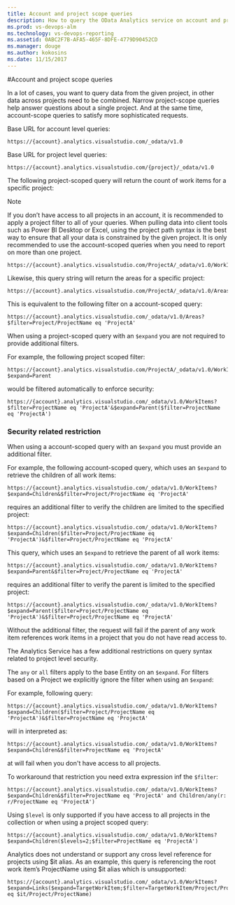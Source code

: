 ```yaml
---
title: Account and project scope queries
description: How to query the OData Analytics service on account and project level  
ms.prod: vs-devops-alm
ms.technology: vs-devops-reporting
ms.assetid: 0ABC2F7B-AFA5-465F-8DFE-4779D90452CD  
ms.manager: douge
ms.author: kokosins
ms.date: 11/15/2017
---
```


#Account and project scope queries

In a lot of cases, you want to query data from the given project, in other data across projects need to be combined. Narrow project-scope queries help answer questions about a single project. And at the same time, account-scope queries to satisfy more sophisticated requests.

Base URL for account level queries:
```
https://{account}.analytics.visualstudio.com/_odata/v1.0
```

Base URL for project level queries:
 ```
https://{account}.analytics.visualstudio.com/{project}/_odata/v1.0
```

The following project-scoped query will return the count of work items for a specific project:  

>[!NOTE]
>If you don’t have access to all projects in an account, it is recommended to apply a project filter to all of your queries. When pulling data into client tools such as Power BI Desktop or Excel, using the project path syntax is the best way to ensure that all your data is constrained by the given project. It is only recommended to use the account-scoped queries when you need to report on more than one project.


```
https://{account}.analytics.visualstudio.com/ProjectA/_odata/v1.0/WorkItems/$count
```

Likewise, this query string will return the areas for a specific project:

```
https://{account}.analytics.visualstudio.com/ProjectA/_odata/v1.0/Areas
```

This is equivalent to the following filter on a account-scoped query:

```
https://{account}.analytics.visualstudio.com/_odata/v1.0/Areas?$filter=Project/ProjectName eq 'ProjectA'
```

When using a project-scoped query with an ```$expand``` you are not required to provide additional filters.

For example, the following project scoped filter:

```
https://{account}.analytics.visualstudio.com/ProjectA/_odata/v1.0/WorkItems?$expand=Parent
```

would be filtered automatically to enforce security:

```
https://{account}.analytics.visualstudio.com/_odata/v1.0/WorkItems?$filter=ProjectName eq 'ProjectA'&$expand=Parent($filter=ProjectName eq 'ProjectA')
```
###  Security related restriction

When using a account-scoped query with an ```$expand``` you must provide an additional filter.

For example, the following account-scoped query, which uses an ```$expand``` to retrieve the children of all work items:
	
```
https://{account}.analytics.visualstudio.com/_odata/v1.0/WorkItems?$expand=Children&$filter=Project/ProjectName eq 'ProjectA'
```

requires an additional filter to verify the children are limited to the specified project:
	
```
https://{account}.analytics.visualstudio.com/_odata/v1.0/WorkItems?$expand=Children($filter=Project/ProjectName eq 'ProjectA')&$filter=Project/ProjectName eq 'ProjectA'
```

This query, which uses an ```$expand``` to retrieve the parent of all work items:

```
https://{account}.analytics.visualstudio.com/_odata/v1.0/WorkItems?$expand=Parent&$filter=Project/ProjectName eq 'ProjectA'
```

requires an additional filter to verify the parent is limited to the specified project:

```
https://{account}.analytics.visualstudio.com/_odata/v1.0/WorkItems?$expand=Parent($filter=Project/ProjectName eq 'ProjectA')&$filter=Project/ProjectName eq 'ProjectA'
```

Without the additional filter, the request will fail if the parent of any work item references work items in a project that you do not have read access to.


The Analytics Service has a few additional restrictions on query syntax related to project level security.

The ```any``` or ```all``` filters apply to the base Entity on an ```$expand```.  For filters based on a Project we explicitly ignore the filter when using an ```$expand```:

For example, following query:
```
https://{account}.analytics.visualstudio.com/_odata/v1.0/WorkItems?$expand=Children($filter=Project/ProjectName eq 'ProjectA')&$filter=ProjectName eq 'ProjectA'
```
will in interpreted as:
```
https://{account}.analytics.visualstudio.com/_odata/v1.0/WorkItems?$expand=Children&$filter=ProjectName eq 'ProjectA'
```
at will fail when you don't have access to all projects.
	
To workaround that restriction you need extra expression inf the ```$filter```:
```
https://{account}.analytics.visualstudio.com/_odata/v1.0/WorkItems?$expand=Children&$filter=ProjectName eq 'ProjectA' and Children/any(r: r/ProjectName eq 'ProjectA')
```

Using ```$level``` is only supported if you have access to all projects in the collection or when using a project scoped query:
	
```
https://{account}.analytics.visualstudio.com/_odata/v1.0/WorkItems?$expand=Children($levels=2;$filter=ProjectName eq 'ProjectA')
```

Analytics does not understand or support any cross level reference for projects using $it alias. As an example, this query is referencing the root work item’s ProjectName using $it alias which is unsupported:

```
https://{account}.analytics.visualstudio.com/_odata/v1.0/WorkItems?$expand=Links($expand=TargetWorkItem;$filter=TargetWorkItem/Project/ProjectName eq $it/Project/ProjectName)
```

